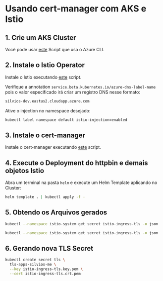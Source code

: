 # Usando cert-manager com AKS e Istio

## 1. Crie um AKS Cluster

Você pode usar [este](../../install/aks/create-cluster.sh) Script que usa o Azure CLI.

## 2. Instale o Istio Operator

Instale o Istio executando [este](../istio/04-istio-operator-install.sh) script.

Verifique a annotation ```service.beta.kubernetes.io/azure-dns-label-name``` pois o valor especificado irá criar um registro DNS nesse formato:

```bash
silvios-dev.eastus2.cloudapp.azure.com
```

Ative o injection no namespace desejado:

```bash
kubectl label namespace default istio-injection=enabled
```

## 3. Instale o cert-manager

Instale o cert-manager executando [este](install.sh) script.

## 4. Execute o Deployment do httpbin e demais objetos Istio

Abra um terminal na pasta ```helm``` e execute um Helm Template aplicando no Cluster:

```bash
helm template . | kubectl apply -f -
```

## 5. Obtendo os Arquivos gerados

```bash
kubectl --namespace istio-system get secret istio-ingress-tls -o json | jq '.data."tls.key"' -r | base64 -d > istio-ingress-tls.key.pem

kubectl --namespace istio-system get secret istio-ingress-tls -o json | jq '.data."tls.crt"' -r | base64 -d > istio-ingress-tls.crt.pem
```
## 6. Gerando nova TLS Secret

```bash
kubectl create secret tls \
  tls-apps-silvios-me \
  --key istio-ingress-tls.key.pem \
  --cert istio-ingress-tls.crt.pem
```
